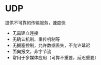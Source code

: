 # UDP

提供不可靠的传输服务，速度快

- 无需建立连接
- 无确认机制、重传机制等
- 无拥塞控制，允许数据丢失，不允许延迟
- 面向报文，非字节流
- 常用于多媒体应用（可靠不重要，延迟重要）
